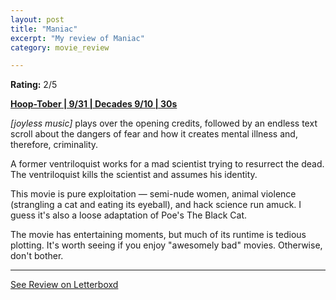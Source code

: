 ```yaml
---
layout: post
title: "Maniac"
excerpt: "My review of Maniac"
category: movie_review

---
```


**Rating:** 2/5

<b><a href="https://boxd.it/pRQY0/detail" rel="nofollow">Hoop-Tober | 9/31 | Decades 9/10 | 30s</a></b>

<i>[joyless music] </i>plays over the opening credits, followed by an endless text scroll about the dangers of fear and how it creates mental illness and, therefore, criminality.

A former ventriloquist works for a mad scientist trying to resurrect the dead. The ventriloquist kills the scientist and assumes his identity.

This movie is pure exploitation — semi-nude women, animal violence (strangling a cat and eating its eyeball), and hack science run amuck. I guess it's also a loose adaptation of Poe's The Black Cat.

The movie has entertaining moments, but much of its runtime is tedious plotting. It's worth seeing if you enjoy "awesomely bad" movies. Otherwise, don't bother.

<hr>

[See Review on Letterboxd](https://boxd.it/8eYQD5)
